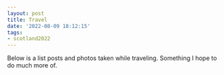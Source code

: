```yaml
---
layout: post
title: Travel
date: '2022-08-09 18:12:15'
tags:
- scotland2022
---
```


Below is a list posts and photos taken while traveling. Something I hope to do much more of.

